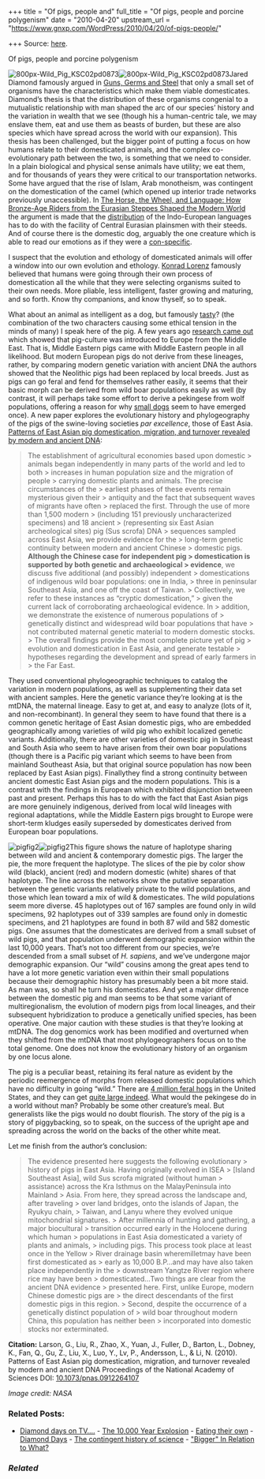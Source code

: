 +++
title = "Of pigs, people and"
full_title = "Of pigs, people and porcine polygenism"
date = "2010-04-20"
upstream_url = "https://www.gnxp.com/WordPress/2010/04/20/of-pigs-people/"

+++
Source: [here](https://www.gnxp.com/WordPress/2010/04/20/of-pigs-people/).

Of pigs, people and porcine polygenism

![800px-Wild_Pig_KSC02pd0873](https://i0.wp.com/blogs.discovermagazine.com/gnxp/files/2010/04/800px-Wild_Pig_KSC02pd08731.png?resize=300%2C151)![800px-Wild_Pig_KSC02pd0873](https://i0.wp.com/blogs.discovermagazine.com/gnxp/files/2010/04/800px-Wild_Pig_KSC02pd08731.png?resize=300%2C151)Jared Diamond famously argued in [Guns, Germs and Steel](https://www.amazon.com/exec/obidos/ASIN/0393317552/geneexpressio-20) that only a small set of organisms have the characteristics which make them viable domesticates. Diamond’s thesis is that the distribution of these organisms congenial to a mutualistic relationship with man shaped the arc of our species’ history and the variation in wealth that we see (though his a human-centric tale, we may enslave them, eat and use them as beasts of burden, but these are also species which have spread across the world with our expansion). This thesis has been challenged, but the bigger point of putting a focus on how humans relate to their domesticated animals, and the complex co-evolutionary path between the two, is something that we need to consider. In a plain biological and physical sense animals have utility; we eat them, and for thousands of years they were critical to our transportation networks. Some have argued that the rise of Islam, Arab monotheism, was contingent on the domestication of the camel (which opened up interior trade networks previously unaccessible). In [The Horse, the Wheel, and Language: How Bronze-Age Riders from the Eurasian Steppes Shaped the Modern World](https://www.amazon.com/exec/obidos/ASIN/0691058873/geneexpressio-20) the argument is made that the [distribution](https://en.wikipedia.org/wiki/Indo-European_languages) of the Indo-European languages has to do with the facility of Central Eurasian plainsmen with their steeds. And of course there is the domestic dog, arguably the one creature which is able to read our emotions as if they were a [con-specific](http://blogs.discovermagazine.com/gnxp/2009/02/genetic-closeness-behavioral-closeness/).

I suspect that the evolution and ethology of domesticated animals will offer a window into our own evolution and ethology. [Konrad Lorenz](https://en.wikipedia.org/wiki/Konrad_Lorenz) famously believed that humans were going through their own process of domestication all the while that they were selecting organisms suited to their own needs. More pliable, less intelligent, faster growing and maturing, and so forth. Know thy companions, and know thyself, so to speak.

What about an animal as intelligent as a dog, but famously [tasty](http://www.wendys.com/food/Product.jsp?family=1&product=4)? (the combination of the two characters causing some ethical tension in the minds of many) I speak here of the pig. A few years ago [research came out](http://www.pnas.org/content/104/39/15276.abstract) which showed that pig-culture was introduced to Europe from the Middle East. That is, Middle Eastern pigs came with Middle Eastern people in all likelihood. But modern European pigs do not derive from these lineages, rather, by comparing modern genetic variation with ancient DNA the authors showed that the Neolithic pigs had been replaced by local breeds. Just as pigs can go feral and fend for themselves rather easily, it seems that their basic morph can be derived from wild boar populations easily as well (by contrast, it will perhaps take some effort to derive a pekingese from wolf populations, offering a reason for why [small dogs](http://blogs.discovermagazine.com/gnxp/2010/02/they-really-do-hate-us-small-dog-haplotype-from-the-middle-east/) seem to have emerged once). A new paper explores the evolutionary history and phylogeography of the pigs of the swine-loving societies *par excellence*, those of East Asia. [Patterns of East Asian pig domestication, migration, and turnover revealed by modern and ancient DNA](http://www.pnas.org/content/early/2010/04/15/0912264107):  

> The establishment of agricultural economies based upon domestic > animals began independently in many parts of the world and led to both > increases in human population size and the migration of people > carrying domestic plants and animals. The precise circumstances of the > earliest phases of these events remain mysterious given their > antiquity and the fact that subsequent waves of migrants have often > replaced the first. Through the use of more than 1,500 modern > (including 151 previously uncharacterized specimens) and 18 ancient > (representing six East Asian archeological sites) pig (Sus scrofa) DNA > sequences sampled across East Asia, we provide evidence for the > long-term genetic continuity between modern and ancient Chinese > domestic pigs. **Although the Chinese case for independent pig > domestication is supported by both genetic and archaeological > evidence**, we discuss five additional (and possibly) independent > domestications of indigenous wild boar populations: one in India, > three in peninsular Southeast Asia, and one off the coast of Taiwan. > Collectively, we refer to these instances as “cryptic domestication,” > given the current lack of corroborating archaeological evidence. In > addition, we demonstrate the existence of numerous populations of > genetically distinct and widespread wild boar populations that have > not contributed maternal genetic material to modern domestic stocks. > The overall findings provide the most complete picture yet of pig > evolution and domestication in East Asia, and generate testable > hypotheses regarding the development and spread of early farmers in > the Far East.

They used conventional phylogeographic techniques to catalog the variation in modern populations, as well as supplementing their data set with ancient samples. Here the genetic variance they’re looking at is the mtDNA, the maternal lineage. Easy to get at, and easy to analyze (lots of it, and non-recombinant). In general they seem to have found that there is a common genetic heritage of East Asian domestic pigs, who are embedded geographically among varieties of wild pig who exhibit localized genetic variants. Additionally, there are other varieties of domestic pig in Southeast and South Asia who seem to have arisen from their own boar populations (though there is a Pacific pig variant which seems to have been from mainland Southeast Asia, but that original source population has now been replaced by East Asian pigs). Finallythey find a strong continuity between ancient domestic East Asian pigs and the modern populations. This is a contrast with the findings in European which exhibited disjunction between past and present. Perhaps this has to do with the fact that East Asian pigs are more genuinely indigenous, derived from local wild lineages with regional adaptations, while the Middle Eastern pigs brought to Europe were short-term kludges easily superseded by domesticates derived from European boar populations.

![pigfig2](https://i0.wp.com/blogs.discovermagazine.com/gnxp/files/2010/04/pigfig21.png?resize=400%2C515)![pigfig2](https://i0.wp.com/blogs.discovermagazine.com/gnxp/files/2010/04/pigfig21.png?resize=400%2C515)This figure shows the nature of haplotype sharing between wild and ancient & contemporary domestic pigs. The larger the pie, the more frequent the haplotype. The slices of the pie by color show wild (black), ancient (red) and modern domestic (white) shares of that haplotype. The line across the networks show the putative separation between the genetic variants relatively private to the wild populations, and those which lean toward a mix of wild & domesticates. The wild populations seem more diverse. 45 haplotypes out of 167 samples are found only in wild specimens, 92 haplotypes out of 339 samples are found only in domestic specimens, and 21 haplotypes are found in both 87 wild and 582 domestic pigs. One assumes that the domesticates are derived from a small subset of wild pigs, and that population underwent demographic expansion within the last 10,000 years. That’s not too different from our species, we’re descended from a small subset of *H. sapiens*, and we’ve undergone major demographic expansion. Our “wild” cousins among the great apes tend to have a lot more genetic variation even within their small populations because their demographic history has presumably been a bit more staid. As man was, so shall he turn his domesticates. And yet a major difference between the domestic pig and man seems to be that some variant of multiregionalism, the evolution of modern pigs from local lineages, and their subsequent hybridization to produce a genetically unified species, has been operative. One major caution with these studies is that they’re looking at mtDNA. The dog genomics work has been modified and overturned when they shifted from the mtDNA that most phylogeographers focus on to the total genome. One does not know the evolutionary history of an organism by one locus alone.

The pig is a peculiar beast, retaining its feral nature as evident by the periodic reemergence of morphs from released domestic populations which have no difficulty in going “wild.” There are [4 million feral hogs](https://en.wikipedia.org/wiki/Razorback) in the United States, and they can get [quite large indeed](http://www.foxnews.com/story/0,2933,275524,00.html). What would the pekingese do in a world without man? Probably be some other creature’s meal. But generalists like the pigs would no doubt flourish. The story of the pig is a story of piggybacking, so to speak, on the success of the upright ape and spreading across the world on the backs of the other white meat.

Let me finish from the author’s conclusion:

> The evidence presented here suggests the following evolutionary > history of pigs in East Asia. Having originally evolved in ISEA > \[Island Southeast Asia\], wild Sus scrofa migrated (without human > assistance) across the Kra Isthmus on the MalayPeninsula into Mainland > Asia. From here, they spread across the landscape and, after traveling > over land bridges, onto the islands of Japan, the Ryukyu chain, > Taiwan, and Lanyu where they evolved unique mitochondrial signatures. > After millennia of hunting and gathering, a major biocultural > transition occurred early in the Holocene during which human > populations in East Asia domesticated a variety of plants and animals, > including pigs. This process took place at least once in the Yellow > River drainage basin wheremilletmay have been first domesticated as > early as 10,000 B.P…and may have also taken place independently in the > downstream Yangtze River region where rice may have been > domesticated…Two things are clear from the ancient DNA evidence > presented here. First, unlike Europe, modern Chinese domestic pigs are > the direct descendants of the first domestic pigs in this region. > Second, despite the occurrence of a genetically distinct population of > wild boar throughout modern China, this population has neither been > incorporated into domestic stocks nor exterminated.

**Citation:** Larson, G., Liu, R., Zhao, X., Yuan, J., Fuller, D., Barton, L., Dobney, K., Fan, Q., Gu, Z., Liu, X., Luo, Y., Lv, P., Andersson, L., & Li, N. (2010). Patterns of East Asian pig domestication, migration, and turnover revealed by modern and ancient DNA Proceedings of the National Academy of Sciences DOI: [10.1073/pnas.0912264107](https://dx.doi.org/10.1073/pnas.0912264107)

*Image credit: NASA*

### Related Posts:

- [Diamond days on
  TV....](https://www.gnxp.com/WordPress/2005/07/08/diamond-days-on-tv/) - [The 10,000 Year
  Explosion](https://www.gnxp.com/WordPress/2009/01/26/the-10-000-year-explosion/) - [Eating their
  own](https://www.gnxp.com/WordPress/2005/07/28/eating-their-own/) - [Diamond
  Days](https://www.gnxp.com/WordPress/2005/01/12/diamond-days/) - [The contingent history of
  science](https://www.gnxp.com/WordPress/2009/09/19/the-contingent-history-of-science/) - ["Bigger" In Relation to
  What?](https://www.gnxp.com/WordPress/2005/08/16/bigger-in-relation-to-what/)

### *Related*

[](https://www.addtoany.com/add_to/facebook?linkurl=https%3A%2F%2Fwww.gnxp.com%2FWordPress%2F2010%2F04%2F20%2Fof-pigs-people%2F&linkname=Of%20pigs%2C%20people%20and%20porcine%20polygenism "Facebook")[](https://www.addtoany.com/add_to/twitter?linkurl=https%3A%2F%2Fwww.gnxp.com%2FWordPress%2F2010%2F04%2F20%2Fof-pigs-people%2F&linkname=Of%20pigs%2C%20people%20and%20porcine%20polygenism "Twitter")[](https://www.addtoany.com/add_to/email?linkurl=https%3A%2F%2Fwww.gnxp.com%2FWordPress%2F2010%2F04%2F20%2Fof-pigs-people%2F&linkname=Of%20pigs%2C%20people%20and%20porcine%20polygenism "Email")[](https://www.addtoany.com/share)
